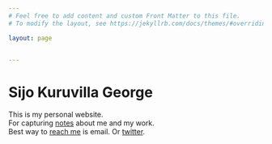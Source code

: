 ```yaml
---
# Feel free to add content and custom Front Matter to this file.
# To modify the layout, see https://jekyllrb.com/docs/themes/#overriding-theme-defaults

layout: page


---
```


# Sijo Kuruvilla George

This is my personal website. <br>
For capturing [notes](https://www.sijokuruvilla.in/notes) about me and my work. <br>
Best way to [reach me](https://www.sijokuruvilla.in/reachme) is email. Or [twitter](https://twitter.com/sijokuruvilla). <br>



<!--

Connect
And now looking at replacing this with a bot implementation <br>

To have yourself added to my contact book - Link 

-->